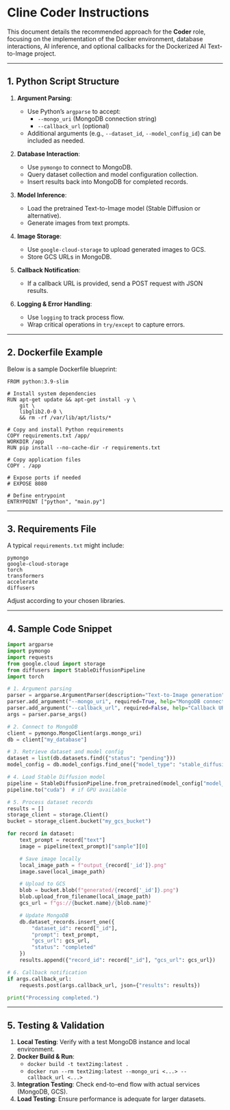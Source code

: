 # Cline Coder Instructions

This document details the recommended approach for the **Coder** role, focusing on the implementation of the Docker environment, database interactions, AI inference, and optional callbacks for the Dockerized AI Text-to-Image project.

---

## 1. Python Script Structure

1. **Argument Parsing**:
   - Use Python’s `argparse` to accept:
     - `--mongo_uri` (MongoDB connection string)
     - `--callback_url` (optional)
   - Additional arguments (e.g., `--dataset_id`, `--model_config_id`) can be included as needed.

2. **Database Interaction**:
   - Use `pymongo` to connect to MongoDB.
   - Query dataset collection and model configuration collection.
   - Insert results back into MongoDB for completed records.

3. **Model Inference**:
   - Load the pretrained Text-to-Image model (Stable Diffusion or alternative).
   - Generate images from text prompts.

4. **Image Storage**:
   - Use `google-cloud-storage` to upload generated images to GCS.
   - Store GCS URLs in MongoDB.

5. **Callback Notification**:
   - If a callback URL is provided, send a POST request with JSON results.

6. **Logging & Error Handling**:
   - Use `logging` to track process flow.
   - Wrap critical operations in `try/except` to capture errors.

---

## 2. Dockerfile Example

Below is a sample Dockerfile blueprint:

```
FROM python:3.9-slim

# Install system dependencies
RUN apt-get update && apt-get install -y \
    git \
    libglib2.0-0 \
    && rm -rf /var/lib/apt/lists/*

# Copy and install Python requirements
COPY requirements.txt /app/
WORKDIR /app
RUN pip install --no-cache-dir -r requirements.txt

# Copy application files
COPY . /app

# Expose ports if needed
# EXPOSE 8080

# Define entrypoint
ENTRYPOINT ["python", "main.py"]
```

---

## 3. Requirements File

A typical `requirements.txt` might include:

```
pymongo
google-cloud-storage
torch
transformers
accelerate
diffusers
```

Adjust according to your chosen libraries.

---

## 4. Sample Code Snippet

```python
import argparse
import pymongo
import requests
from google.cloud import storage
from diffusers import StableDiffusionPipeline
import torch

# 1. Argument parsing
parser = argparse.ArgumentParser(description="Text-to-Image generation")
parser.add_argument("--mongo_uri", required=True, help="MongoDB connection URI")
parser.add_argument("--callback_url", required=False, help="Callback URL")
args = parser.parse_args()

# 2. Connect to MongoDB
client = pymongo.MongoClient(args.mongo_uri)
db = client["my_database"]

# 3. Retrieve dataset and model config
dataset = list(db.datasets.find({"status": "pending"}))
model_config = db.model_configs.find_one({"model_type": "stable_diffusion"})

# 4. Load Stable Diffusion model
pipeline = StableDiffusionPipeline.from_pretrained(model_config["model_path"], torch_dtype=torch.float16)
pipeline.to("cuda")  # if GPU available

# 5. Process dataset records
results = []
storage_client = storage.Client()
bucket = storage_client.bucket("my_gcs_bucket")

for record in dataset:
    text_prompt = record["text"]
    image = pipeline(text_prompt)["sample"][0]

    # Save image locally
    local_image_path = f"output_{record['_id']}.png"
    image.save(local_image_path)

    # Upload to GCS
    blob = bucket.blob(f"generated/{record['_id']}.png")
    blob.upload_from_filename(local_image_path)
    gcs_url = f"gs://{bucket.name}/{blob.name}"

    # Update MongoDB
    db.dataset_records.insert_one({
        "dataset_id": record["_id"],
        "prompt": text_prompt,
        "gcs_url": gcs_url,
        "status": "completed"
    })
    results.append({"record_id": record["_id"], "gcs_url": gcs_url})

# 6. Callback notification
if args.callback_url:
    requests.post(args.callback_url, json={"results": results})

print("Processing completed.")
```

---

## 5. Testing & Validation

1. **Local Testing**: Verify with a test MongoDB instance and local environment.
2. **Docker Build & Run**:
   - `docker build -t text2img:latest .`
   - `docker run --rm text2img:latest --mongo_uri <...> --callback_url <...>`
3. **Integration Testing**: Check end-to-end flow with actual services (MongoDB, GCS).
4. **Load Testing**: Ensure performance is adequate for larger datasets.

